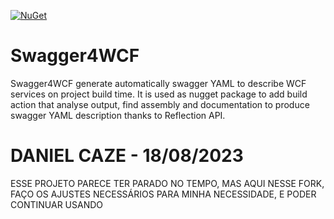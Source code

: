 [![NuGet](https://img.shields.io/nuget/v/swagger4wcf.svg)](https://www.nuget.org/packages/Swagger4WCF)
# Swagger4WCF

Swagger4WCF generate automatically swagger YAML to describe WCF services on project build time. It is used as nugget package to add build action that analyse output, find assembly and documentation to produce swagger YAML description thanks to Reflection API.

# DANIEL CAZE - 18/08/2023
ESSE PROJETO PARECE TER PARADO NO TEMPO, MAS AQUI NESSE FORK, FAÇO OS AJUSTES NECESSÁRIOS PARA MINHA NECESSIDADE, E PODER CONTINUAR USANDO
